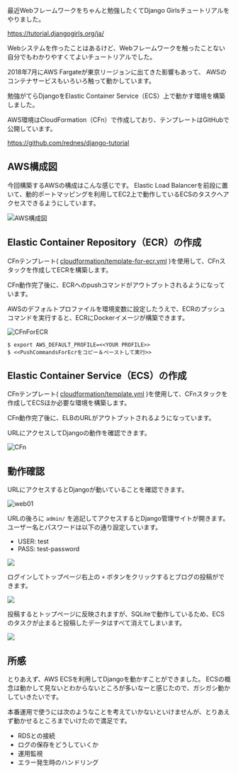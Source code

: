 最近Webフレームワークをちゃんと勉強したくてDjango Girlsチュートリアルをやりました。

https://tutorial.djangogirls.org/ja/


Webシステムを作ったことはあるけど、Webフレームワークを触ったことない自分でもわかりやすくてよいチュートリアルでした。

2018年7月にAWS Fargateが東京リージョンに出てきた影響もあって、
AWSのコンテナサービスもいろいろ触って動かしています。

勉強がてらDjangoをElastic Container Service（ECS）上で動かす環境を構築しました。

AWS環境はCloudFormation（CFn）で作成しており、テンプレートはGitHubで公開しています。

https://github.com/rednes/django-tutorial

## AWS構成図

今回構築するAWSの構成はこんな感じです。
Elastic Load Balancerを前段に置いて、動的ポートマッピングを利用してEC2上で動作しているECSのタスクへアクセスできるようにしています。

![AWS構成図](https://raw.githubusercontent.com/rednes/django-tutorial/img/img/ecs.png)

## Elastic Container Repository（ECR）の作成

CFnテンプレート( [cloudformation/template-for-ecr.yml](https://github.com/rednes/django-tutorial/blob/master/cloudformation/template-for-ecr.yml) )を使用して、CFnスタックを作成してECRを構築します。

CFn動作完了後に、ECRへのpushコマンドがアウトプットされるようになっています。

AWSのデフォルトプロファイルを環境変数に設定したうえで、ECRのプッシュコマンドを実行すると、ECRにDockerイメージが構築できます。

![CFnForECR](https://raw.githubusercontent.com/rednes/django-tutorial/img/img/cfn-for-ecr.png)

```
$ export AWS_DEFAULT_PROFILE=<<YOUR PROFILE>>
$ <<PushCommandsForEcrをコピー＆ペーストして実行>>
```

## Elastic Container Service（ECS）の作成

CFnテンプレート( [cloudformation/template.yml](https://github.com/rednes/django-tutorial/blob/master/cloudformation/template.yml) )を使用して、CFnスタックを作成してECSほか必要な環境を構築します。

CFn動作完了後に、ELBのURLがアウトプットされるようになっています。

URLにアクセスしてDjangoの動作を確認できます。

![CFn](https://raw.githubusercontent.com/rednes/django-tutorial/img/img/cfn.png)

## 動作確認

URLにアクセスするとDjangoが動いていることを確認できます。

![web01](https://raw.githubusercontent.com/rednes/django-tutorial/img/img/web01.png)

URLの後ろに `admin/` を追記してアクセスするとDjango管理サイトが開きます。
ユーザー名とパスワードは以下の通り設定しています。

- USER: test
- PASS: test-password

![](https://raw.githubusercontent.com/rednes/django-tutorial/img/img/web02.png)

ログインしてトップページ右上の `+` ボタンをクリックするとブログの投稿ができます。

![](https://raw.githubusercontent.com/rednes/django-tutorial/img/img/web03.png)

投稿するとトップページに反映されますが、SQLiteで動作しているため、ECSのタスクが止まると投稿したデータはすべて消えてしまいます。

![](https://raw.githubusercontent.com/rednes/django-tutorial/img/img/web04.png)

## 所感

とりあえず、AWS ECSを利用してDjangoを動かすことができました。
ECSの概念は動かして見ないとわからないところが多いなーと感じたので、ガシガシ動かしていきたいです。

本番運用で使うには次のようなことを考えていかないといけませんが、とりあえず動かせるところまでいけたので満足です。

- RDSとの接続
- ログの保存をどうしていくか
- 運用監視
- エラー発生時のハンドリング

